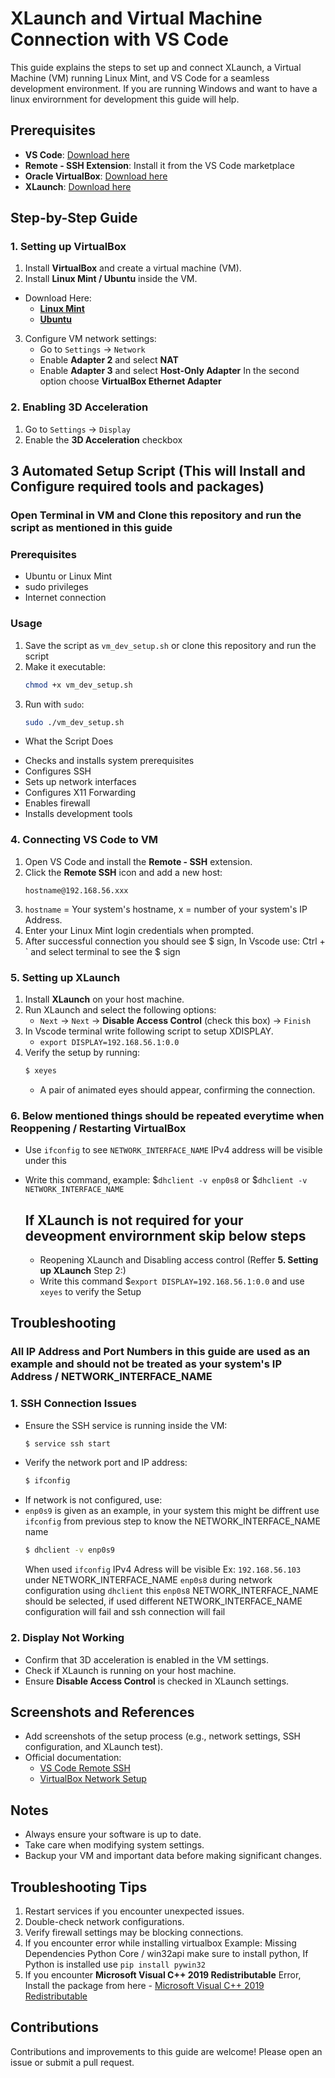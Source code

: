 # XLaunch and Virtual Machine Connection with VS Code

This guide explains the steps to set up and connect XLaunch, a Virtual Machine (VM) running Linux Mint, and VS Code for a seamless development environment.
If you are running Windows and want to have a linux envirornment for development this guide will help.

## Prerequisites

* **VS Code**: [Download here](https://code.visualstudio.com/download)
* **Remote - SSH Extension**: Install it from the VS Code marketplace
* **Oracle VirtualBox**: [Download here](https://www.virtualbox.org/wiki/Downloads)
* **XLaunch**: [Download here](https://sourceforge.net/projects/vcxsrv/)

## Step-by-Step Guide

### 1. Setting up VirtualBox

1. Install **VirtualBox** and create a virtual machine (VM).
2. Install **Linux Mint / Ubuntu** inside the VM.
  * Download Here:
    * **[Linux Mint](https://linuxmint.com/)**
    * **[Ubuntu](https://ubuntu.com/)**
   
3. Configure VM network settings:
   * Go to `Settings` → `Network`
   * Enable **Adapter 2** and select **NAT**
   * Enable **Adapter 3** and select **Host-Only Adapter**
     In the second option choose **VirtualBox Ethernet Adapter**

### 2. Enabling 3D Acceleration

1. Go to `Settings` → `Display`
2. Enable the **3D Acceleration** checkbox

## 3 Automated Setup Script (This will Install and Configure required tools and packages)

### Open Terminal in VM and Clone this repository and run the script as mentioned in this guide

### Prerequisites
- Ubuntu or Linux Mint
- sudo privileges
- Internet connection

### Usage
1. Save the script as `vm_dev_setup.sh` or clone this repository and run the script
2. Make it executable:
   ```bash
   chmod +x vm_dev_setup.sh
3. Run with `sudo`:
   ```bash
   sudo ./vm_dev_setup.sh
   
* What the Script Does
- Checks and installs system prerequisites
- Configures SSH
- Sets up network interfaces
- Configures X11 Forwarding
- Enables firewall
- Installs development tools

### 4. Connecting VS Code to VM

1. Open VS Code and install the **Remote - SSH** extension.
2. Click the **Remote SSH** icon and add a new host:
   ```
   hostname@192.168.56.xxx
   ```
3. `hostname` = Your system's hostname, x = number of your system's IP Address.
4. Enter your Linux Mint login credentials when prompted.
5. After successful connection you should see $ sign, In Vscode use: Ctrl + `  and select terminal to see the $ sign

### 5. Setting up XLaunch

1. Install **XLaunch** on your host machine.
2. Run XLaunch and select the following options:
   * `Next` → `Next` → **Disable Access Control** (check this box) → `Finish`
3. In Vscode terminal write following script to setup XDISPLAY.
   * `export DISPLAY=192.168.56.1:0.0`
5. Verify the setup by running:
   ```bash
   $ xeyes
   ```
   * A pair of animated eyes should appear, confirming the connection.

### 6. Below mentioned things should be repeated everytime when Reoppening / Restarting VirtualBox
* Use `ifconfig` to see `NETWORK_INTERFACE_NAME` IPv4 address will be visible under this
* Write this command, example: $`dhclient -v enp0s8` or $`dhclient -v NETWORK_INTERFACE_NAME`
  
  ## If XLaunch is not required for your deveopment envirornment skip below steps
     * Reopening XLaunch and Disabling access control (Reffer **5. Setting up XLaunch** Step 2:)
     * Write this command $`export DISPLAY=192.168.56.1:0.0` and use `xeyes` to verify the Setup

## Troubleshooting

### All IP Address and Port Numbers in this guide are used as an example and should not be treated as your system's IP Address / NETWORK_INTERFACE_NAME

### 1. SSH Connection Issues

* Ensure the SSH service is running inside the VM:
  ```bash
  $ service ssh start
  ```
* Verify the network port and IP address:
  ```bash
  $ ifconfig
  ```
* If network is not configured, use:
* `enp0s9` is given as an example, in your system this might be diffrent use `ifconfig` from previous step to know the NETWORK_INTERFACE_NAME name
  ```bash
  $ dhclient -v enp0s9
  ```
  When used `ifconfig` IPv4 Adress will be visible Ex: `192.168.56.103` under NETWORK_INTERFACE_NAME `enp0s8` during network configuration using `dhclient`
  this `enp0s8` NETWORK_INTERFACE_NAME should be selected, if used different NETWORK_INTERFACE_NAME configuration will fail and ssh connection will fail

### 2. Display Not Working

* Confirm that 3D acceleration is enabled in the VM settings.
* Check if XLaunch is running on your host machine.
* Ensure **Disable Access Control** is checked in XLaunch settings.

## Screenshots and References

* Add screenshots of the setup process (e.g., network settings, SSH configuration, and XLaunch test).
* Official documentation:
  - [VS Code Remote SSH](https://code.visualstudio.com/docs/remote/ssh)
  - [VirtualBox Network Setup](https://www.virtualbox.org/manual/ch06.html)

## Notes

- Always ensure your software is up to date.
- Take care when modifying system settings.
- Backup your VM and important data before making significant changes.

## Troubleshooting Tips

1. Restart services if you encounter unexpected issues.
2. Double-check network configurations.
3. Verify firewall settings may be blocking connections.
4. If you encounter error while installing virtualbox
   Example: Missing Dependencies Python Core / win32api make sure to install python, If Python is installed use `pip install pywin32`
5. If you encounter **Microsoft Visual C++ 2019 Redistributable** Error,
  Install the package from here - [Microsoft Visual C++ 2019 Redistributable](https://learn.microsoft.com/en-us/cpp/windows/latest-supported-vc-redist?view=msvc-170#latest-microsoft-visual-c-redistributable-version)
   
## Contributions

Contributions and improvements to this guide are welcome! Please open an issue or submit a pull request.
